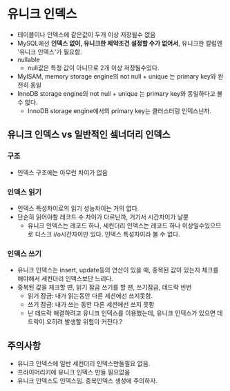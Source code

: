 # 유니크 인덱스
- 테이블이나 인덱스에 같은값이 두개 이상 저장될수 없음
- MySQL에선 **인덱스 없이, 유니크한 제약조건 설정할 수가 없어서**, 유니크한 칼럼엔 '유니크 인덱스'가 필요함.
- nullable
  - null값은 특정 값이 아니므로 2개 이상 저장될수있다.
- MyISAM, memory storage engine의 not null + unique 는 primary key와 완전히 동일
- InnoDB storage engine의 not null + unique 는 primary key와 동일하다고 볼수 없다.
  - InnoDB storage engine에서의 primary key는 클러스터링 인덱스닌까.

## 유니크 인덱스 vs 일반적인 셐너더리 인덱스
### 구조
- 인덱스 구조에는 아무런 차이가 없음

### 인덱스 읽기
- 인덱스 특성차이로의 읽기 성능차이는 거의 없다.
- 단순히 읽어야할 레코드 수 차이가 다르닌까, 거기서 시간차이가 날뿐
  - 유니크 인덱스는 레코드 하나, 세컨더리 인덱스는 레코드 하나 이상일수있으므로 디스크 i/o시간차이만 있다. 인덱스 특성차이라 볼 수 없다.

### 인덱스 쓰기
- 유니크 인덱스는 insert, update등의 연산이 있을 때, 중복된 값이 있는지 체크를 해야해서 세컨더리 인덱스보단 느리다.
- 중복된 값을 체크할 떈, 읽기 잠금 쓰기를 할 땐, 쓰기잠금, 데드락 빈번
  - 읽기 잠금: 내가 읽는동안 다른 세션에선 쓰지못함.
  - 쓰기 잠금: 내가 쓰는 동안 다른 세션에선 쓰지 못함
  - 난 데드락 해결하려고 유니크 인덱스를 이용했는데, 유니크 인덱스가 있으면 데드락이 오히려 발생할 위험이 커진다.?

## 주의사항
- 유니크 인덱스에 일반 세컨더리 인덱스만들필요 없음.
- 프라이머리키에 유니크 인덱스 만들 필요없음
- 유니크 인덱스도 인덱스임. 중복인덱스 생성에 주의하자.
